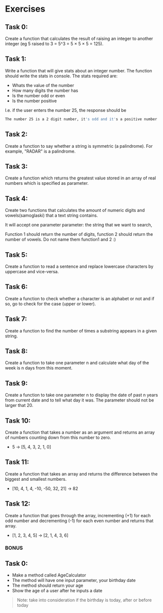 # Exercises

## Task 0:
Create a function that calculates the result of raising an integer to another integer (eg 5 raised to 3 = 5^3 = 5 × 5 × 5 = 125).

## Task 1:
Write a function that will give stats about an integer number.
The function should write the stats in console. The stats required are:

* Whats the value of the number 
* How many digits the number has 
* Is the number odd or even 
* Is the number positive 

I.e. if the user enters the number 25, the response should be 
```sh
The number 25 is a 2 digit number, it's odd and it's a positive number.
```

## Task 2:
Create a function to say whether a string is symmetric (a palindrome). For example, "RADAR" is a palindrome.

## Task 3:
Create a function which returns the greatest value stored in an array of real numbers which is specified as parameter.

## Task 4:
Create two functions that calculates the amount of numeric digits and vowels(samoglaski) that a text string contains.

It will accept one parameter parameter: the string that we want to search,

Function 1 should return the number of digits, function 2 should return the number of vowels. Do not name them function1 and 2 :)

## Task 5:
Create a function to read a sentence and replace lowercase characters by uppercase and vice-versa.

## Task 6:
Create a function to check whether a character is an alphabet or not and if so, go to check for the case (upper or lower).

## Task 7:
Create a function to find the number of times a substring appears in a given string.

## Task 8:
Create a function to take one parameter n and calculate what day of the week is n days from this moment.

## Task 9:
Create a function to take one parameter n to display the date of past n years from current date and to tell what day it was. The parameter should not be larger that 20.

## Task 10: 
Create a function that takes a number as an argument and returns an array of numbers counting down from this number to zero.
* 5 -> [5, 4, 3, 2, 1, 0]

## Task 11:
Create a function that takes an array and returns the difference between the biggest and smallest numbers.
* [10, 4, 1, 4, -10, -50, 32, 21] -> 82

## Task 12: 
Create a function that goes through the array, incrementing (+1) for each odd number and decrementing (-1) for each even number and returns that array.
* [1, 2, 3, 4, 5] -> [2, 1, 4, 3, 6]

### BONUS

## Task 0:
* Make a method called AgeCalculator
* The method will have one input parameter, your birthday date
* The method should return your age
* Show the age of a user after he inputs a date

> Note: take into consideration if the birthday is today, after or before today